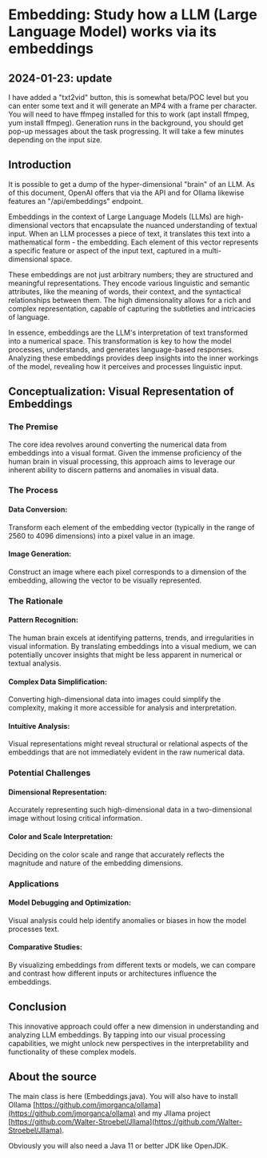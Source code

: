 # Embedding: Study how a LLM (Large Language Model) works via its embeddings

## 2024-01-23: update

I have added a "txt2vid" button, this is
somewhat beta/POC level but you can enter
some text and it will generate an MP4 with a frame per
character. You will need to have ffmpeg installed for
this to work (apt install ffmpeg, yum install ffmpeg).
Generation runs in the background, you should get pop-up
messages about the task progressing.
It will take a few minutes depending on the input size.

## Introduction

It is possible to get a dump of the hyper-dimensional "brain" of an LLM. As of this document, OpenAI offers that via the API and for Ollama likewise features an "/api/embeddings" endpoint.

Embeddings in the context of Large Language Models (LLMs) are high-dimensional vectors that encapsulate the nuanced understanding of textual input. When an LLM processes a piece of text, it translates this text into a mathematical form - the embedding. Each element of this vector represents a specific feature or aspect of the input text, captured in a multi-dimensional space.

These embeddings are not just arbitrary numbers; they are structured and meaningful representations. They encode various linguistic and semantic attributes, like the meaning of words, their context, and the syntactical relationships between them. The high dimensionality allows for a rich and complex representation, capable of capturing the subtleties and intricacies of language.

In essence, embeddings are the LLM's interpretation of text transformed into a numerical space. This transformation is key to how the model processes, understands, and generates language-based responses. Analyzing these embeddings provides deep insights into the inner workings of the model, revealing how it perceives and processes linguistic input.

## Conceptualization: Visual Representation of Embeddings

### The Premise

The core idea revolves around converting the numerical data from embeddings into a visual format. Given the immense proficiency of the human brain in visual processing, this approach aims to leverage our inherent ability to discern patterns and anomalies in visual data.

### The Process

#### Data Conversion:

Transform each element of the embedding vector (typically in the range of 2560 to 4096 dimensions) into a pixel value in an image.

#### Image Generation:

Construct an image where each pixel corresponds to a dimension of the embedding, allowing the vector to be visually represented.

### The Rationale

#### Pattern Recognition:

The human brain excels at identifying patterns, trends, and irregularities in visual information. By translating embeddings into a visual medium, we can potentially uncover insights that might be less apparent in numerical or textual analysis.

#### Complex Data Simplification:

Converting high-dimensional data into images could simplify the complexity, making it more accessible for analysis and interpretation.

#### Intuitive Analysis:

Visual representations might reveal structural or relational aspects of the embeddings that are not immediately evident in the raw numerical data.

### Potential Challenges

#### Dimensional Representation:

Accurately representing such high-dimensional data in a two-dimensional image without losing critical information.

#### Color and Scale Interpretation:

Deciding on the color scale and range that accurately reflects the magnitude and nature of the embedding dimensions.

### Applications

#### Model Debugging and Optimization:

Visual analysis could help identify anomalies or biases in how the model processes text.

#### Comparative Studies:

By visualizing embeddings from different texts or models, we can compare and contrast how different inputs or architectures influence the embeddings.

## Conclusion

This innovative approach could offer a new dimension in understanding and analyzing LLM embeddings. By tapping into our visual processing capabilities, we might unlock new perspectives in the interpretability and functionality of these complex models.

## About the source

The main class is here (Embeddings.java).
You will also have to install Ollama [https://github.com/jmorganca/ollama](https://github.com/jmorganca/ollama) and my Jllama project [https://github.com/Walter-Stroebel/Jllama](https://github.com/Walter-Stroebel/Jllama).

Obviously you will also need a Java 11 or better JDK like OpenJDK.
